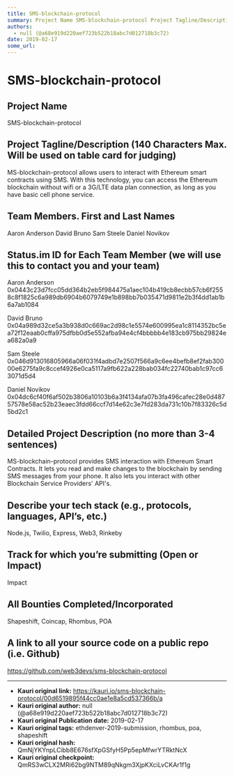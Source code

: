 ```yaml
---
title: SMS-blockchain-protocol
summary: Project Name SMS-blockchain-protocol Project Tagline/Description (140 Characters Max. Will be used on table card for judging) MS-blockchain-protocol allows users to interact with Ethereum smart contracts using SMS. With this technology, you can access the Ethereum blockchain without wifi or a 3G/LTE data plan connection, as long as you have basic cell phone service. Team Members. First and Last Names Aaron Anderson David Bruno Sam Steele Daniel Novikov Status.im ID for Each Team Member (we will
authors:
  - null (@a68e919d220aef723b522b18abc7d012718b3c72)
date: 2019-02-17
some_url: 
---
```


# SMS-blockchain-protocol


## Project Name
SMS-blockchain-protocol

## Project Tagline/Description (140 Characters Max. Will be used on table card for judging)
MS-blockchain-protocol allows users to interact with Ethereum smart contracts using SMS. With this technology, you can access the Ethereum blockchain without wifi or a 3G/LTE data plan connection, as long as you have basic cell phone service. 

## Team Members. First and Last Names
Aaron Anderson
David Bruno
Sam Steele
Daniel Novikov 

## Status.im ID for Each Team Member (we will use this to contact you and your team)
Aaron Anderson
0x0443c23d7fcc05dd364b2eb5f984475a1aec104b419cb8ecbb57cb6f2558c8f1825c6a989db6904b6079749e1b898bb7b035471d9811e2b3f4dd1ab1b6a7ab1084 

David Bruno
0x04a989d32ce5a3b938d0c669ac2d98c1e5574e600995ea1c8114352bc5ea72f12eaab0cffa975dfbb0d5e552afba94e4cf4bbbbb4e183cb975bb29824ea682a0a9

Sam Steele
0x046d913016805966a06f031f4adbd7e2507f566a9c6ee4befb8ef2fab30000e6275fa9c8ccef4926e0ca5117a9fb622a228bab034fc22740bab1c97cc63071d5d4 

Daniel Novikov 0x04dc6cf40f6af502b3806a10103b6a3f4134afa07b3fa496cafec28e0d48757578e58ac52b23eaec3fdd66ccf7d14e62c3e7fd283da731c10b7f83326c5d5bd2c1


## Detailed Project Description (no more than 3-4 sentences)
MS-blockchain-protocol provides SMS interaction with Ethereum Smart Contracts. It lets you read and make changes to the blockchain by sending SMS messages from your phone. It also lets you interact with other Blockchain Service Providers' API's.

## Describe your tech stack (e.g., protocols, languages, API’s, etc.)
Node.js, Twilio, Express, Web3, Rinkeby

## Track for which you’re submitting (Open or Impact)
Impact

## All Bounties Completed/Incorporated
Shapeshift, Coincap, Rhombus, POA

## A link to all your source code on a public repo (i.e. Github)

https://github.com/web3devs/sms-blockchain-protocol




---

- **Kauri original link:** https://kauri.io/sms-blockchain-protocol/00d6519895f44cc0ae1e8a5cd537366b/a
- **Kauri original author:** null (@a68e919d220aef723b522b18abc7d012718b3c72)
- **Kauri original Publication date:** 2019-02-17
- **Kauri original tags:** ethdenver-2019-submission, rhombus, poa, shapeshift
- **Kauri original hash:** QmNjYKYnpLCibb8E676sfXpGSfyH5Pp5epMfwrYTRktNcX
- **Kauri original checkpoint:** QmRS3wCLX2MRi62bg9NTM89qNkgm3XjpKXciLvCKAr1f1g



